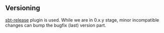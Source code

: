 ## Versioning

[sbt-release](https://github.com/sbt/sbt-release) plugin is used. While we are in 0.x.y stage, minor incompatible changes can bump the bugfix (last) version part.